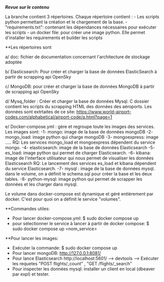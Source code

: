 ***Revue sur le contenu*** 

La branche contient 3 répertoires. Chaque répertoire contient : 
      - Les scripts python permettant la création et le chargement de la base.
      - "requirements.txt": contenant les dépendances nécessaires pour exécuter  les scripts
      - un docker file: pour créer une image python. Elle permet d'installer les requirements et builder les scripts 


**Les répertoires sont 

a/ doc: fichier de documentation concernant l'architecture de stockage adoptée

b/ Elasticsearch: Pour créer et charger la base de données ElasticSearch à partir de scrapping api OpenSky

c/ MongoDB: pour créer et charger la base de données MongoDB à partir de scrapping api OpenSky

d/ Mysq_folder : Créer et charger la base de données Mysql. C dossier contient les scripts du scrapping HTML des données des aéroports.
                 Les données sont extrtaites de ce site: https://www.world-airport-codes.com/alphabetical/airport-code/a.html?page=1
                 
e/ Docker-compose.yml : gère et regroupe toute les images des services. Les images sont:
    -1- mongo: image de la base de données mongoDB
    -2- mongo_load: image python qui charge mongoDB
    -3- mongoexpress: image .....
        RQ: Les services mongo_load et mongoexpress dépendent du service mongo.
    -4- elasticsearch: image de la base de données Elasticsearch
    -5- es_load: image python qui permet de charger Elasticsearch.
    -6- kibana: image de l'interface utilisateur qui nous permet de visualiser les données Elasticsearch
        RQ: Le lancement des services es_load et kibana dépendent du service Elasticsearch. 
    -7- mysql : image de la base de données mysql. dans le volume, on a définit le schema.sql pour créer la base et les deux tables. 
    -8- python-mysql: image python qui permet de scrapper les données et les charger dans mysql. 
  
  Le volume dans docker-compose est dynamique et géré entièrement par docker. C'est pour quoi on a définit le service  "volumes".


**Commandes utiles:

- Pour lancer docker-compose.yml:
$ sudo docker compose up
- pour sélectionner le service à lancer à partir de docker compose:
$ sudo docker compose up <nom_service>
                 
**Pour lancer les images:

- Exécuter la commande: $ sudo docker compose up 
- Pour lancer mongoDB: http://127.0.0.1:8081/ 
- Pour lance Elasticsearch http://localhost:5601/ --> devtools --> Exécuter les requetes "POST flights/_count" , "GET /flights/_search"
- Pour inspecter les données mysql: installer un client en local (dbeaver par expl) et tester. 

